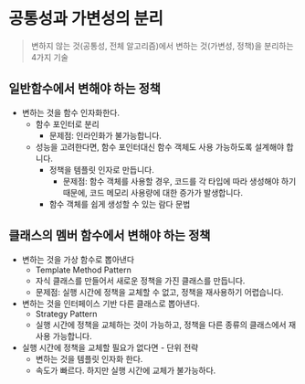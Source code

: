 
# 공통성과 가변성의 분리
> 변하지 않는 것(공통성, 전체 알고리즘)에서 변하는 것(가변성, 정책)을 분리하는 4가지 기술

## 일반함수에서 변해야 하는 정책
* 변하는 것을 함수 인자화한다.
  * 함수 포인터로 분리
    * 문제점: 인라인화가 불가능합니다.
  * 성능을 고려한다면, 함수 포인터대신 함수 객체도 사용 가능하도록 설계해야 합니다.
    * 정책을 템플릿 인자로 만듭니다.
      * 문제점: 함수 객체를 사용할 경우, 코드를 각 타입에 따라 생성해야 하기 때문에, 코드 메모리 사용량에 대한 증가가 발생합니다.
    * 함수 객체를 쉽게 생성할 수 있는 람다 문법

## 클래스의 멤버 함수에서 변해야 하는 정책
* 변하는 것을 가상 함수로 뽑아낸다
  * Template Method Pattern
  * 자식 클래스를 만들어서 새로운 정책을 가진 클래스를 만듭니다.
  * 문제점: 실행 시간에 정책을 교체할 수 없고, 정책을 재사용하기 어렵습니다.
* 변하는 것을 인터페이스 기반 다른 클래스로 뽑아낸다.
  * Strategy Pattern
  * 실행 시간에 정책을 교체하는 것이 가능하고, 정책을 다른 종류의 클래스에서 재사용 가능합니다.
* 실행 시간에 정책을 교체할 필요가 없다면 - 단위 전략
  * 변하는 것을 템플릿 인자화 한다.
  * 속도가 빠르다. 하지만 실행 시간에 교체가 불가능하다.
